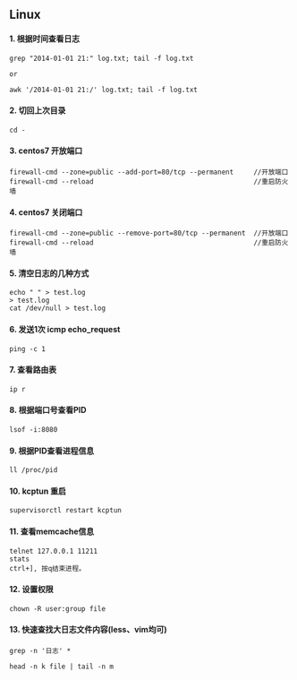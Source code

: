 ## Linux

#### 1. 根据时间查看日志

```shell
grep "2014-01-01 21:" log.txt; tail -f log.txt

or

awk '/2014-01-01 21:/' log.txt; tail -f log.txt
```

#### 2. 切回上次目录
```shell
cd -
```

#### 3. centos7 开放端口
```shell
firewall-cmd --zone=public --add-port=80/tcp --permanent     //开放端口
firewall-cmd --reload                                        //重启防火墙
```

#### 4. centos7 关闭端口
```shell
firewall-cmd --zone=public --remove-port=80/tcp --permanent  //开放端口
firewall-cmd --reload                                        //重启防火墙
```
#### 5. 清空日志的几种方式
```shell
echo " " > test.log
> test.log
cat /dev/null > test.log
```

#### 6. 发送1次 icmp echo_request
```shell
ping -c 1
```

#### 7. 查看路由表
```shell
ip r
```

#### 8. 根据端口号查看PID
```shell
lsof -i:8080
```

#### 9. 根据PID查看进程信息
```shell
ll /proc/pid
```

#### 10. kcptun 重启
```shell
supervisorctl restart kcptun
```

#### 11. 查看memcache信息
```shell
telnet 127.0.0.1 11211
stats
ctrl+], 按q结束进程。
```

#### 12. 设置权限
```shell
chown -R user:group file
```

#### 13. 快速查找大日志文件内容(less、vim均可)
```shell
grep -n '日志' *

head -n k file | tail -n m
```
